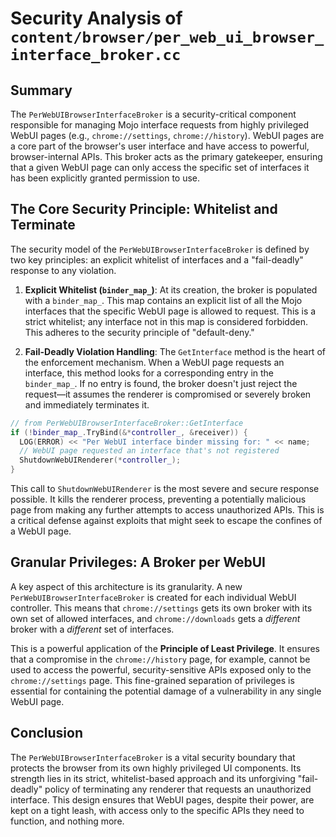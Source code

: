 # Security Analysis of `content/browser/per_web_ui_browser_interface_broker.cc`

## Summary

The `PerWebUIBrowserInterfaceBroker` is a security-critical component responsible for managing Mojo interface requests from highly privileged WebUI pages (e.g., `chrome://settings`, `chrome://history`). WebUI pages are a core part of the browser's user interface and have access to powerful, browser-internal APIs. This broker acts as the primary gatekeeper, ensuring that a given WebUI page can only access the specific set of interfaces it has been explicitly granted permission to use.

## The Core Security Principle: Whitelist and Terminate

The security model of the `PerWebUIBrowserInterfaceBroker` is defined by two key principles: an explicit whitelist of interfaces and a "fail-deadly" response to any violation.

1.  **Explicit Whitelist (`binder_map_`)**: At its creation, the broker is populated with a `binder_map_`. This map contains an explicit list of all the Mojo interfaces that the specific WebUI page is allowed to request. This is a strict whitelist; any interface not in this map is considered forbidden. This adheres to the security principle of "default-deny."

2.  **Fail-Deadly Violation Handling**: The `GetInterface` method is the heart of the enforcement mechanism. When a WebUI page requests an interface, this method looks for a corresponding entry in the `binder_map_`. If no entry is found, the broker doesn't just reject the request—it assumes the renderer is compromised or severely broken and immediately terminates it.

```cpp
// from PerWebUIBrowserInterfaceBroker::GetInterface
if (!binder_map_.TryBind(&*controller_, &receiver)) {
  LOG(ERROR) << "Per WebUI interface binder missing for: " << name;
  // WebUI page requested an interface that's not registered
  ShutdownWebUIRenderer(*controller_);
}
```

This call to `ShutdownWebUIRenderer` is the most severe and secure response possible. It kills the renderer process, preventing a potentially malicious page from making any further attempts to access unauthorized APIs. This is a critical defense against exploits that might seek to escape the confines of a WebUI page.

## Granular Privileges: A Broker per WebUI

A key aspect of this architecture is its granularity. A new `PerWebUIBrowserInterfaceBroker` is created for each individual WebUI controller. This means that `chrome://settings` gets its own broker with its own set of allowed interfaces, and `chrome://downloads` gets a *different* broker with a *different* set of interfaces.

This is a powerful application of the **Principle of Least Privilege**. It ensures that a compromise in the `chrome://history` page, for example, cannot be used to access the powerful, security-sensitive APIs exposed only to the `chrome://settings` page. This fine-grained separation of privileges is essential for containing the potential damage of a vulnerability in any single WebUI page.

## Conclusion

The `PerWebUIBrowserInterfaceBroker` is a vital security boundary that protects the browser from its own highly privileged UI components. Its strength lies in its strict, whitelist-based approach and its unforgiving "fail-deadly" policy of terminating any renderer that requests an unauthorized interface. This design ensures that WebUI pages, despite their power, are kept on a tight leash, with access only to the specific APIs they need to function, and nothing more.